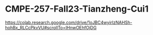 # CMPE-257-Fall23-Tianzheng-Cui1



https://colab.research.google.com/drive/1oJBC4wyirIzNAHSh-hohBx_RLCcPkvVU#scrollTo=IHnwOEhfOjDG
